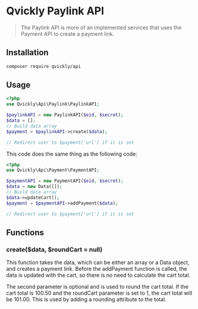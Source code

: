 # Qvickly Paylink API

> The Paylink API is more of an implemented services that uses the Payment API to create a payment link.

## Installation

```bash
composer require qvickly/api
```

## Usage

```php
<?php
use Qvickly\Api\Paylink\PaylinkAPI;

$paylinkAPI = new PaylinkAPI($eid, $secret);
$data = [];
// Build data array
$payment = $paylinkAPI->create($data);

// Redirect user to $payment['url'] if it is set
```
This code does the same thing as the following code:
```php
<?php
use Qvickly\Api\Payment\PaymentAPI;

$paymentAPI = new PaymentAPI($eid, $secret);
$data = new Data([]);
// Build data array
$data->updateCart();
$payment = $paymentAPI->addPayment($data);

// Redirect user to $payment['url'] if it is set
```

## Functions

### create($data, $roundCart = null)
This function takes the data, which can be either an array or a Data object, and creates a payment link. Before the addPayment function is called, the data is updated with the cart, so there is no need to calculate the cart total.

The second parameter is optional and is used to round the cart total. If the cart total is 100.50 and the roundCart parameter is set to 1, the cart total will be 101.00. This is used by adding a rounding attribute to the total.
